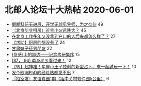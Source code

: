 # 北邮人论坛十大热帖 2020-06-01

- [假期科研无进展，开学无颜见导师，为之奈何](https://bbs.byr.cn/article/Talking/6199302) 49
- [（北京毕业租房）近贵小or远贱大？](https://bbs.byr.cn/article/Job/2090350) 45
- [在北京工作多年又没拿到户口的人后来都怎么样了？](https://bbs.byr.cn/article/WorkLife/1146133) 27
- [【求助】厨房的醋没有了](https://bbs.byr.cn/article/Feeling/3146440) 24
- [甘肃妹子征男朋友](https://bbs.byr.cn/article/Friends/1961641) 22
- [[杂感]山的那边——记念考研集序](https://bbs.byr.cn/article/AimGraduate/1191375) 15
- [[87， 96] 单身老乡看过来！](https://bbs.byr.cn/article/NorthEast/944548) 12
- [【转】超神准！星座小王子独创的新型占卜、來一起試玩一下！](https://bbs.byr.cn/article/Constellations/326533) 10
- [发个欧洲PhD的经验贴都发不出](https://bbs.byr.cn/article/GoAbroad/370657) 7
- [［招室友］友谊嘉园1期（距中关村软件园5公里）](https://bbs.byr.cn/article/Home/124417) 6


